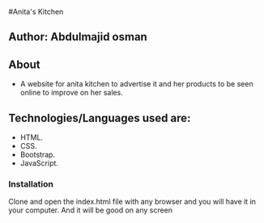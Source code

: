 #Anita's Kitchen

## Author: Abdulmajid osman

## About

 - A website for anita kitchen to advertise it and her products to be seen online to improve on her sales.

## Technologies/Languages used are:
* HTML.
* CSS.
* Bootstrap.
* JavaScript.

### Installation
Clone and open the index.html file with any browser and you will have it in your computer.
And it will be good on any screen
